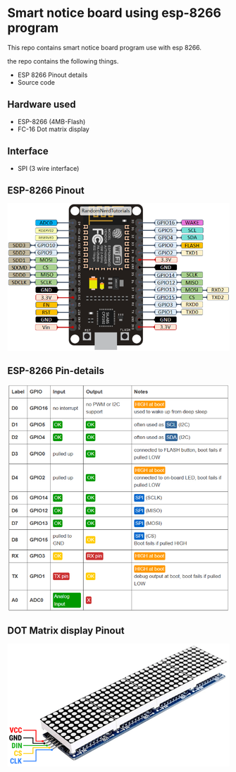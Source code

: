 # Smart notice board using esp-8266 program

This repo contains smart notice board program use with esp 8266.

the repo contains the following things.

- ESP 8266 Pinout details
- Source code

## Hardware used

- ESP-8266 (4MB-Flash)
- FC-16 Dot matrix display

## Interface

- SPI (3 wire interface)

## ESP-8266 Pinout

![image text](https://github.com/spikynavin/Arduino/blob/main/ESP/8266/Documents/ESP-8266-Pinout.png?raw=true)

## ESP-8266 Pin-details

![image text](https://github.com/spikynavin/Arduino/blob/main/ESP/8266/Documents/ESP-8266-Pin-Details.png?raw=true)

## DOT Matrix display Pinout

![image text](https://github.com/spikynavin/Arduino/blob/main/ESP/8266/Documents/Dot-matrix-display-pinout.png?raw=true)
